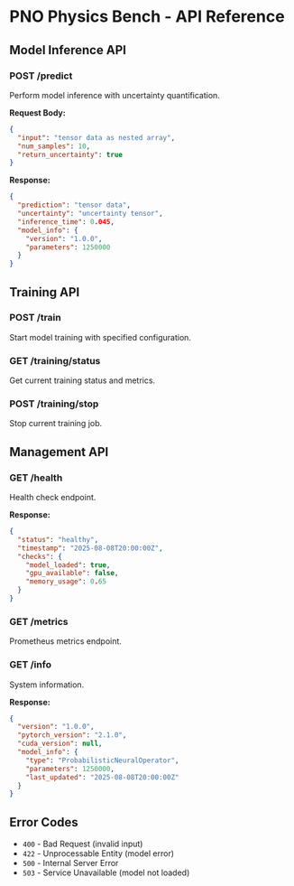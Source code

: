 # PNO Physics Bench - API Reference

## Model Inference API

### POST /predict
Perform model inference with uncertainty quantification.

**Request Body:**
```json
{
  "input": "tensor data as nested array",
  "num_samples": 10,
  "return_uncertainty": true
}
```

**Response:**
```json
{
  "prediction": "tensor data",
  "uncertainty": "uncertainty tensor",
  "inference_time": 0.045,
  "model_info": {
    "version": "1.0.0",
    "parameters": 1250000
  }
}
```

## Training API

### POST /train
Start model training with specified configuration.

### GET /training/status
Get current training status and metrics.

### POST /training/stop
Stop current training job.

## Management API

### GET /health
Health check endpoint.

**Response:**
```json
{
  "status": "healthy",
  "timestamp": "2025-08-08T20:00:00Z",
  "checks": {
    "model_loaded": true,
    "gpu_available": false,
    "memory_usage": 0.65
  }
}
```

### GET /metrics
Prometheus metrics endpoint.

### GET /info
System information.

**Response:**
```json
{
  "version": "1.0.0",
  "pytorch_version": "2.1.0",
  "cuda_version": null,
  "model_info": {
    "type": "ProbabilisticNeuralOperator",
    "parameters": 1250000,
    "last_updated": "2025-08-08T20:00:00Z"
  }
}
```

## Error Codes

- `400` - Bad Request (invalid input)
- `422` - Unprocessable Entity (model error)
- `500` - Internal Server Error
- `503` - Service Unavailable (model not loaded)
